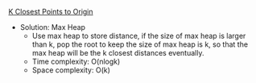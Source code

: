 [K Closest Points to Origin](https://leetcode.com/problems/k-closest-points-to-origin/)  

- Solution: Max Heap
    - Use max heap to store distance, if the size of max heap is larger than k, pop the root to keep the size of max heap is k, so that the max heap will be the k closest distances eventually.
    - Time complexity: O(nlogk)
    - Space complexity: O(k)